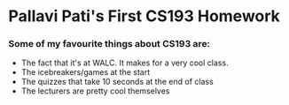 # Pallavi Pati's First CS193 Homework

### Some of my favourite things about CS193 are:
- The fact that it's at WALC. It makes for a very cool class.
- The icebreakers/games at the start
- The quizzes that take 10 seconds at the end of class
- The lecturers are pretty cool themselves
